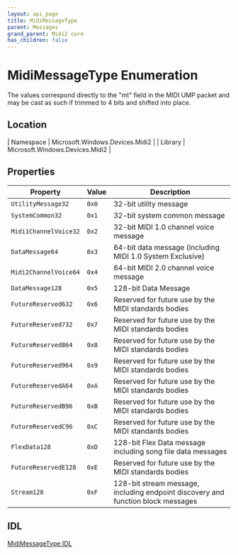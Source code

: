 ```yaml
---
layout: api_page
title: MidiMessageType
parent: Messages
grand_parent: Midi2 core
has_children: false
---
```


# MidiMessageType Enumeration

The values correspond directly to the "mt" field in the MIDI UMP packet and may be cast as such if trimmed to 4 bits and shifted into place.

## Location

| Namespace | Microsoft.Windows.Devices.Midi2 |
| Library | Microsoft.Windows.Devices.Midi2 |

## Properties

| Property | Value | Description |
| -------- | ------- | ------ |
| `UtilityMessage32` | `0x0` | 32-bit utility message |
| `SystemCommon32` | `0x1` | 32-bit system common message |
| `Midi1ChannelVoice32` | `0x2` | 32-bit MIDI 1.0 channel voice message |
| `DataMessage64` | `0x3` | 64-bit data message (including MIDI 1.0 System Exclusive) |
| `Midi2ChannelVoice64` | `0x4` | 64-bit MIDI 2.0 channel voice message |
| `DataMessage128` | `0x5` | 128-bit Data Message |
| `FutureReserved632` | `0x6` | Reserved for future use by the MIDI standards bodies |
| `FutureReserved732` | `0x7` | Reserved for future use by the MIDI standards bodies |
| `FutureReserved864` | `0x8` | Reserved for future use by the MIDI standards bodies |
| `FutureReserved964` | `0x9` | Reserved for future use by the MIDI standards bodies |
| `FutureReservedA64` | `0xA` | Reserved for future use by the MIDI standards bodies |
| `FutureReservedB96` | `0xB` | Reserved for future use by the MIDI standards bodies |
| `FutureReservedC96` | `0xC` | Reserved for future use by the MIDI standards bodies |
| `FlexData128` | `0xD` | 128-bit Flex Data message including song file data messages |
| `FutureReservedE128` | `0xE` | Reserved for future use by the MIDI standards bodies |
| `Stream128` | `0xF` | 128-bit stream message, including endpoint discovery and function block messages |

## IDL

[MidiMessageType IDL](https://github.com/microsoft/MIDI/blob/main/src/app-sdk/winrt/MidiMessageTypeEnum.idl)
